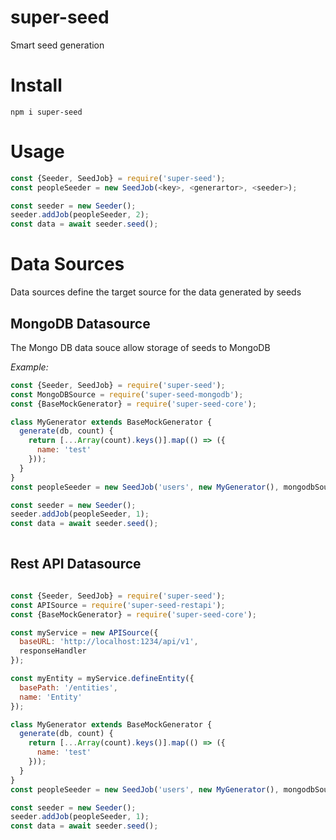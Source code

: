 # super-seed

Smart seed generation

# Install

```
npm i super-seed
```

# Usage

```js
const {Seeder, SeedJob} = require('super-seed');
const peopleSeeder = new SeedJob(<key>, <generartor>, <seeder>);

const seeder = new Seeder();
seeder.addJob(peopleSeeder, 2);
const data = await seeder.seed();
```


# Data Sources

Data sources define the target source for the data generated by seeds

## MongoDB Datasource

The Mongo DB data souce allow storage of seeds to MongoDB

*Example:*

```js
const {Seeder, SeedJob} = require('super-seed');
const MongoDBSource = require('super-seed-mongodb');
const {BaseMockGenerator} = require('super-seed-core');

class MyGenerator extends BaseMockGenerator {
  generate(db, count) {
    return [...Array(count).keys()].map(() => ({
      name: 'test'
    }));
  }
}
const peopleSeeder = new SeedJob('users', new MyGenerator(), mongodbSource.collection('users'));

const seeder = new Seeder();
seeder.addJob(peopleSeeder, 1);
const data = await seeder.seed();
    
```

## Rest API Datasource
```js

const {Seeder, SeedJob} = require('super-seed');
const APISource = require('super-seed-restapi');
const {BaseMockGenerator} = require('super-seed-core');

const myService = new APISource({
  baseURL: 'http://localhost:1234/api/v1',
  responseHandler
});

const myEntity = myService.defineEntity({
  basePath: '/entities',
  name: 'Entity'
});

class MyGenerator extends BaseMockGenerator {
  generate(db, count) {
    return [...Array(count).keys()].map(() => ({
      name: 'test'
    }));
  }
}
const peopleSeeder = new SeedJob('users', new MyGenerator(), mongodbSource.collection('users'));

const seeder = new Seeder();
seeder.addJob(peopleSeeder, 1);
const data = await seeder.seed();

```
